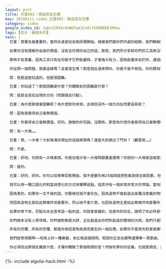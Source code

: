 ```yaml
---
layout: post
title: 巴夏082：價值感及恐懼
key: 20180111_video_巴夏082：價值感及恐懼
category: video
google_video_id: 1qUc51NYAc8mBQYq43CoOiY690NBEBJM6kw
tags: [影片｜編號系列]
text: |
  巴夏：首要及最重要的，當然永遠是從自我評價開始。根據我們跟你們共處的經驗，我們瞭解到，現在，你們許多人在地球上面臨的最難課題之一，就是去學會自我珍視。因為成千上萬年以來你們所接受的教導，你們已經遺忘了你們跟無限的連接，你們被教導去認為你自己是不值得的，去認為你是不配得到的，乃至是毫無價值的。

  如果你沒有理解你自身的價值，沒有去珍視你自己的話，那麼，我們所分享給你們的工具將沒有一個會真正起效。只有當你開始真正學會、認為並如此行動，即真的堅信你是無限造物的一個寶貴面向，你是造物美麗的、被無條件的愛著及支持著的一個面向，並以造物珍視你的方式那樣，去同樣珍視你自己之時，唯有到那時，這些工具才會真正起效，以最強大的可能方式起效。

  那時才有意義，因為工具只有在你賦予它們能量時，才會強大有力，因為能量來自於你、通過於你，因此，你才是那個決定了工具效果的人。工具並不能夠真正的自行起作用，因為它們從你這裡汲取能量。它們從你這裡，汲取實現的能力。

  你在問一個問題，我會這樣嗎？這會發生嗎？那麼我反過來問你，你是不是不相信，你的實相會帶你走向要去的地方呢？你的答案是什麼？

  問：我是這麼試過的。但是很困難。

  巴夏：你試過了？那麼困難是什麼？你體驗到的困難是什麼？

  問：就是去信任出現的方向（而跟隨去行動）。

  巴夏：為什麼那個會困難呢？為什麼對你來說，去相信另外一個方向反而更容易呢？

  問：因為我覺得自己毫無價值。

  巴夏：你覺得自己毫無價值。好的。謝謝你的坦誠。沒關係。那麼為什麼你會覺得自己毫無價值呢？你感到毫無價值的原因是什麼？必定是有原因的，否則你不會感到毫無價值。

  問：有一大堆……

  巴夏：嗯，一大堆？大到堆滿你現在的這個房間嗎？還是大到擠出了門外？（觀眾笑……）

  問：不是。

  巴夏：好吧。你說有一大堆東西。你是在暗示有一大堆問題要處理嗎？你說的一大堆是這個意思嗎？

  問：是的。

  巴夏：好的、好的。你可以從簡單回答開始。我不是要你用25個詞就把答案說得全面扼要。但是，你確實開啟了一個話題。為什麼你會覺得自己無價值呢？請告訴我一個讓你感覺無價值的原因，只要一個就可以。你是真的真的真的（認為自己無價值嗎？）這也是要問你們所有人的問題：如果你真的真的真的像你們大多數人以為的那樣，自己無價值的話，那你根本就不會存在。

  我可以用一種口語化的和富詩意化的方式來闡釋這點。這其中有一個非常非常大的悖論。當地球上的人們認為自己無價值時，實際上這是你們能說出的最傲慢的話之一，最自負的話之一。因為你實際上說的是：「是的，宇宙中的一切都匹配得精確完美，但唯有我是個例外。我是所有造物當中，唯一那個鶴立雞群的、毫無價值的面向。來看看我吧！」現在你明白了當你說自己毫無價值時，背後的矛盾了嗎？

  因為真的，如果你一文不值的話，你壓根兒就不會存在。因為造物不會創造出某種沒意義的物件。當你真的說自己毫無價值，真的允許自己相信毫無價值之時，你是在告訴造物主說：「存在的禮物是一文不值的，你所賜予我的禮物是一文不值的，我現在把它扔回到你臉上。」

  而因為造物主是如此無條件地愛著你，所以祂不會介意。也因為造物主是如此無條件地愛著你，所以祂甚至允許你去相信自己一文不值。這就是你有多麼值得愛、多麼寶貴的程度。因為，你擁有徹底的自由，去相信你想相信的任何事物。那就是你有多麼得到愛與支持的程度。而你仍舊不相信自己有價值嗎？而造物回答說：「那好的，但不管如何，我依然愛著你。我允許你去相信你選擇相信的任何事物。但證據是，你存在著。」

  如果你停下來，花點功夫去思考這一點的話，你就會意識到，恰是你的存在，證明了你必然是有價值的，因為造物從不會創造出沒價值的東西。因為你是無限造物的一個面向。還記得『創造的四項法則』中的第二條嗎？你是『一』的一個面向，而你也是那個假裝與『一』分離的人。因此，當你說出「我毫無價值」時，你就是在說「一切都毫無價值」。你看，你們所有人都很清楚知道自己在做什麼。我只是提醒你在做什麼。

  你們根本沒有人學得慢，你們絕對都是大師，正在創造出你們所創造的實相的大師。我們只是要提醒你，你以為自己沒有創造出完美，那是錯誤的。只是，你們選擇創造出的是，完美的悲劇。理解了嗎？但這並不意味著說，你並沒有掌控著創造自己實相的進程，你們都知道這一點。

  所有的恐懼，所有的恐懼，都是你相信某物為真而產生的一個反應。如果你不是首先對某個事物、某個處境、某個狀況預設了一個定義或者信念的話，你根本不會對它們產生任何情緒或感受。因此所有的恐懼，不管其如何展現，首先要理解到，它（恐懼）是你對自己所買賬的某個定義的反應。所以問題在於你買賬的定義是什麼。正是有一個信念體系或定義，在讓你以這種特定的情緒方式去體驗實相。那也就是恐懼的意義。它出現是要提示你，你有一個信念跟你真正的身份不相符合。

  我們經常用鋼琴——地球上的一種樂器，來比喻這個說明。假設你正坐在鋼琴邊彈奏一首歌曲，突然，你彈出了一個走音，這時你一般不會一邊害怕得尖叫跑開，一邊發誓自己永生不再碰鋼琴。而是通常你會說，啊，這個音不準了。我必須調一下這個音了。這也就是恐懼的含義。它就像一個走音、跑調、走調的音。必須要去校準。那麼需要校準的是什麼呢？是你的定義。

  你必須找出那個定義是什麼，才讓你體驗了那個跑調的音？然後校準你的定義，也就是調音，然後再讓它跟其它的鍵恢復和諧。這就是整個過程。特定種類的恐懼，如我們所說過的，是去找出你所買賬（相信）的定義的一個巨大線索。所以，利用你的恐懼來服務於你。當你對恐懼能用來做什麼理解得越來越多時，那麼你也會在體驗恐懼之時對其有越來越多的興奮與好奇，並且，你能把恐懼轉化為好奇、想像與激勵的速度也將會越來越快。
---
```


{%- include algolia-hack.html -%}
